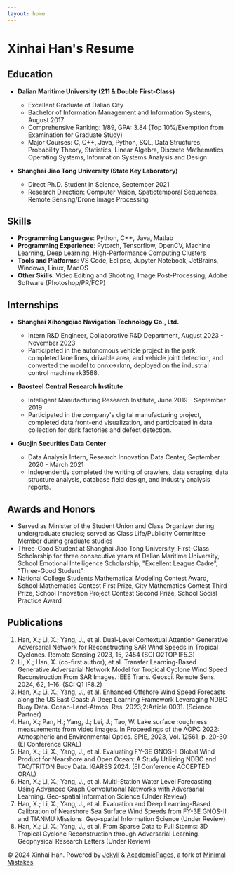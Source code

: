 ```yaml
---
layout: home
---
```


# Xinhai Han's Resume

## Education

- **Dalian Maritime University (211 & Double First-Class)**
  - Excellent Graduate of Dalian City
  - Bachelor of Information Management and Information Systems, August 2017
  - Comprehensive Ranking: 1/89, GPA: 3.84 (Top 10%/Exemption from Examination for Graduate Study)
  - Major Courses: C, C++, Java, Python, SQL, Data Structures, Probability Theory, Statistics, Linear Algebra, Discrete Mathematics, Operating Systems, Information Systems Analysis and Design

- **Shanghai Jiao Tong University (State Key Laboratory)**
  - Direct Ph.D. Student in Science, September 2021
  - Research Direction: Computer Vision, Spatiotemporal Sequences, Remote Sensing/Drone Image Processing

## Skills

- **Programming Languages**: Python, C++, Java, Matlab
- **Programming Experience**: Pytorch, Tensorflow, OpenCV, Machine Learning, Deep Learning, High-Performance Computing Clusters
- **Tools and Platforms**: VS Code, Eclipse, Jupyter Notebook, JetBrains, Windows, Linux, MacOS
- **Other Skills**: Video Editing and Shooting, Image Post-Processing, Adobe Software (Photoshop/PR/FCP)

## Internships

- **Shanghai Xihongqiao Navigation Technology Co., Ltd.**
  - Intern R&D Engineer, Collaborative R&D Department, August 2023 - November 2023
  - Participated in the autonomous vehicle project in the park, completed lane lines, drivable area, and vehicle joint detection, and converted the model to onnx->rknn, deployed on the industrial control machine rk3588.

- **Baosteel Central Research Institute**
  - Intelligent Manufacturing Research Institute, June 2019 - September 2019
  - Participated in the company's digital manufacturing project, completed data front-end visualization, and participated in data collection for dark factories and defect detection.

- **Guojin Securities Data Center**
  - Data Analysis Intern, Research Innovation Data Center, September 2020 - March 2021
  - Independently completed the writing of crawlers, data scraping, data structure analysis, database field design, and industry analysis reports.

## Awards and Honors

- Served as Minister of the Student Union and Class Organizer during undergraduate studies; served as Class Life/Publicity Committee Member during graduate studies
- Three-Good Student at Shanghai Jiao Tong University, First-Class Scholarship for three consecutive years at Dalian Maritime University, School Emotional Intelligence Scholarship, "Excellent League Cadre", "Three-Good Student"
- National College Students Mathematical Modeling Contest Award, School Mathematics Contest First Prize, City Mathematics Contest Third Prize, School Innovation Project Contest Second Prize, School Social Practice Award

## Publications

1. Han, X.; Li, X.; Yang, J., et al. Dual-Level Contextual Attention Generative Adversarial Network for Reconstructing SAR Wind Speeds in Tropical Cyclones. Remote Sensing 2023, 15, 2454 (SCI Q2TOP IF5.3)
2. Li, X.; Han, X. (co-first author), et al. Transfer Learning-Based Generative Adversarial Network Model for Tropical Cyclone Wind Speed Reconstruction From SAR Images. IEEE Trans. Geosci. Remote Sens. 2024, 62, 1–16. (SCI Q1 IF8.2)
3. Han, X.; Li, X.; Yang, J., et al. Enhanced Offshore Wind Speed Forecasts along the US East Coast: A Deep Learning Framework Leveraging NDBC Buoy Data. Ocean-Land-Atmos. Res. 2023;2:Article 0031. (Science Partner)
4. Han, X.; Pan, H.; Yang, J.; Lei, J.; Tao, W. Lake surface roughness measurements from video images. In Proceedings of the AOPC 2022: Atmospheric and Environmental Optics. SPIE, 2023, Vol. 12561, p. 20-30 (EI Conference ORAL)
5. Han, X.; Li, X.; Yang, J., et al. Evaluating FY-3E GNOS-II Global Wind Product for Nearshore and Open Ocean: A Study Utilizing NDBC and TAO/TRITON Buoy Data. IGARSS 2024. (EI Conference ACCEPTED ORAL)
6. Han, X.; Li, X.; Yang, J., et al. Multi-Station Water Level Forecasting Using Advanced Graph Convolutional Networks with Adversarial Learning. Geo-spatial Information Science (Under Review)
7. Han, X.; Li, X.; Yang, J., et al. Evaluation and Deep Learning-Based Calibration of Nearshore Sea Surface Wind Speeds from FY-3E GNOS-II and TIANMU Missions. Geo-spatial Information Science (Under Review)
8. Han, X.; Li, X.; Yang, J., et al. From Sparse Data to Full Storms: 3D Tropical Cyclone Reconstruction through Adversarial Learning. Geophysical Research Letters (Under Review)

<footer>
  <p>© 2024 Xinhai Han. Powered by <a href="https://jekyllrb.com/">Jekyll</a> & <a href="https://academicpages.github.io/">AcademicPages</a>, a fork of <a href="https://mmistakes.github.io/minimal-mistakes/">Minimal Mistakes</a>.</p>
</footer>
